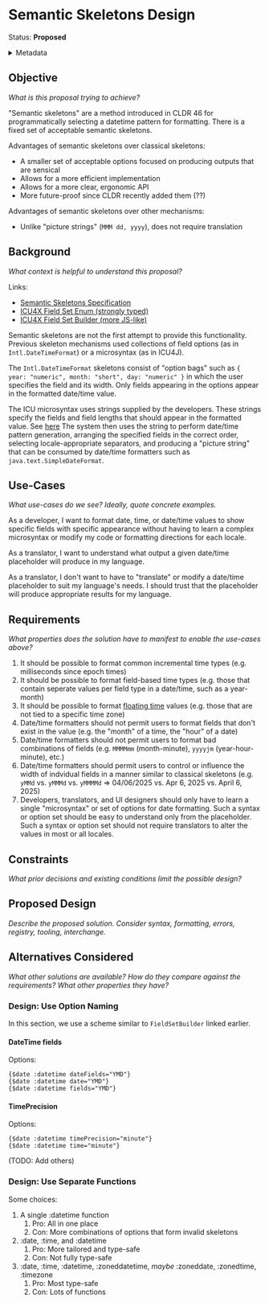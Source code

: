 # Semantic Skeletons Design

Status: **Proposed**

<details>
	<summary>Metadata</summary>
	<dl>
		<dt>Contributors</dt>
		<dd>@sffc</dd>
    <dd>@aphillips</dd>
		<dt>First proposed</dt>
		<dd>2024-04-06</dd>
		<dt>Pull Requests</dt>
		<dd>#000</dd>
	</dl>
</details>

## Objective

_What is this proposal trying to achieve?_

"Semantic skeletons" are a method introduced in CLDR 46 for programmatically selecting a datetime pattern for formatting. 
There is a fixed set of acceptable semantic skeletons.

Advantages of semantic skeletons over classical skeletons:

- A smaller set of acceptable options focused on producing outputs that are sensical
- Allows for a more efficient implementation
- Allows for a more clear, ergonomic API
- More future-proof since CLDR recently added them (??)

Advantages of semantic skeletons over other mechanisms:

- Unlike "picture strings" (`MMM dd, yyyy`), does not require translation


## Background

_What context is helpful to understand this proposal?_

Links:
- [Semantic Skeletons Specification](https://unicode.org/reports/tr35/tr35-dates.html#Semantic_Skeletons)
- [ICU4X Field Set Enum \(strongly typed\)](https://unicode-org.github.io/icu4x/rustdoc/icu/datetime/fieldsets/enums/enum.CompositeFieldSet.html)
- [ICU4X Field Set Builder \(more JS-like\)](https://unicode-org.github.io/icu4x/rustdoc/icu/datetime/fieldsets/builder/struct.FieldSetBuilder.html)


Semantic skeletons are not the first attempt to provide this functionality.
Previous skeleton mechanisms used 
collections of field options (as in `Intl.DateTimeFormat`)
or a microsyntax (as in ICU4J).

The `Intl.DateTimeFormat` skeletons consist of "option bags"
such as `{ year: "numeric", month: "short", day: "numeric" }`
in which the user specifies the field and its width.
Only fields appearing in the options appear in the formatted date/time value.

The ICU microsyntax uses strings supplied by the developers.
These strings specify the fields and field lengths that should appear in the formatted value.
See [here](https://unicode-org.github.io/icu/userguide/format_parse/datetime/#date-field-symbol-table)
The system then uses the string to perform date/time pattern generation,
arranging the specified fields in the correct order,
selecting locale-appropriate separators,
and producing a "picture string" that can be consumed by date/time formatters
such as `java.text.SimpleDateFormat`.

## Use-Cases

_What use-cases do we see? Ideally, quote concrete examples._

As a developer, I want to format date, time, or date/time values to show specific fields
with specific appearance without having to learn a complex microsyntax
or modify my code or formatting directions for each locale.

As a translator, I want to understand what output a given date/time placeholder will produce 
in my language.

As a translator, I don't want to have to "translate" or modify a date/time placeholder to suit
my language's needs.
I should trust that the placeholder will produce appropriate results for my language.

## Requirements

_What properties does the solution have to manifest to enable the use-cases above?_

1. It should be possible to format common incremental time types
   (e.g. milliseconds since epoch times)
2. It should be possible to format field-based time types
   (e.g. those that contain seperate values per field type in a date/time, such as a year-month)
3. It should be possible to format [floating time](https://www.w3.org/TR/timezone/#dfn-floating-time) values
   (e.g. those that are not tied to a specific time zone)
4. Date/time formatters should not permit users to format fields that don't exist in the value
   (e.g. the "month" of a time, the "hour" of a date)
5. Date/time formatters should not permit users to format bad combinations of fields
   (e.g. `MMMMmm` (month-minute), `yyyyjm` (year-hour-minute), etc.)
6. Date/time formatters should permit users to control or influence the width of indvidual fields
   in a manner similar to classical skeletons
   (e.g. `yMMd` vs. `yMMMd` vs. `yMMMMd` => 04/06/2025 vs. Apr 6, 2025 vs. April 6, 2025)
7. Developers, translators, and UI designers should only have to learn a single "microsyntax" or set of options for date formatting.
   Such a syntax or option set should be easy to understand only from the placeholder.
   Such a syntax or option set should not require translators to alter the values in most or all locales.

## Constraints

_What prior decisions and existing conditions limit the possible design?_

## Proposed Design

_Describe the proposed solution. Consider syntax, formatting, errors, registry, tooling, interchange._

## Alternatives Considered

_What other solutions are available?_
_How do they compare against the requirements?_
_What other properties they have?_


### Design: Use Option Naming

In this section, we use a scheme similar to `FieldSetBuilder` linked earlier.

#### DateTime fields

Options:

```
{$date :datetime dateFields="YMD"}  
{$date :datetime date="YMD"}  
{$date :datetime fields="YMD"}
```

#### TimePrecision

Options:
```
{$date :datetime timePrecision="minute"}  
{$date :datetime time="minute"}
```
(TODO: Add others)

### Design: Use Separate Functions

Some choices:

1. A single :datetime function  
   1. Pro: All in one place  
   2. Con: More combinations of options that form invalid skeletons  
2. :date, :time, and :datetime  
   1. Pro: More tailored and type-safe  
   2. Con: Not fully type-safe  
3. :date, :time, :datetime, :zoneddatetime, *maybe* :zoneddate, :zonedtime, :timezone  
   1. Pro: Most type-safe  
   2. Con: Lots of functions
